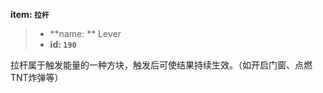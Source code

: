 <!-- BEGIN_AUTOGEN: do NOT edit in this block -->

**item: `拉杆`**

> * **name: ** Lever
> * **id: `190`**

<!-- END_AUTOGEN-->
拉杆属于触发能量的一种方块，触发后可使结果持续生效。（如开启门窗、点燃TNT炸弹等）